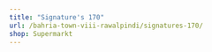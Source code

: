 ```yaml
---
title: "Signature's 170"
url: /bahria-town-viii-rawalpindi/signatures-170/
shop: Supermarkt
---
```

